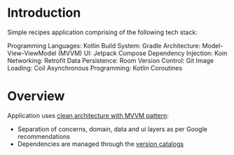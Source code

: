 # Introduction 
Simple recipes application comprising of the following tech stack:

Programming Languages: Kotlin
Build System: Gradle
Architecture: Model-View-ViewModel (MVVM)
UI: Jetpack Compose
Dependency Injection: Koin
Networking: Retrofit
Data Persistence: Room
Version Control: Git
Image Loading: Coil
Asynchronous Programming: Kotlin Coroutines

# Overview
Application uses [clean architecture with MVVM pattern](https://developer.android.com/topic/architecture):
- Separation of concerns, domain, data and ui layers as per Google recommendations
- Dependencies are managed through the [version catalogs](https://developer.android.com/build/migrate-to-catalogs)
